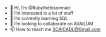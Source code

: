 - 👋 Hi, I’m @RubytheInsomnaic
- 👀 I’m interested in a lot of stuff
- 🌱 I’m currently learning SQL
- 💞️ I’m looking to collaborate on AVAILUM
- 📫 How to reach me SCAICADL@Gmail.com

<!---
RubytheInsomnaic/RubytheInsomnaic is a ✨ special ✨ repository because its `README.md` (this file) appears on your GitHub profile.
You can click the Preview link to take a look at your changes.
--->
